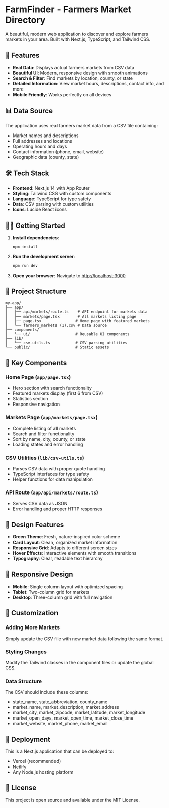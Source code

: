 # FarmFinder - Farmers Market Directory

A beautiful, modern web application to discover and explore farmers markets in your area. Built with Next.js, TypeScript, and Tailwind CSS.

## 🚀 Features

- **Real Data**: Displays actual farmers markets from CSV data
- **Beautiful UI**: Modern, responsive design with smooth animations
- **Search & Filter**: Find markets by location, county, or state
- **Detailed Information**: View market hours, descriptions, contact info, and more
- **Mobile Friendly**: Works perfectly on all devices

## 📊 Data Source

The application uses real farmers market data from a CSV file containing:
- Market names and descriptions
- Full addresses and locations
- Operating hours and days
- Contact information (phone, email, website)
- Geographic data (county, state)

## 🛠️ Tech Stack

- **Frontend**: Next.js 14 with App Router
- **Styling**: Tailwind CSS with custom components
- **Language**: TypeScript for type safety
- **Data**: CSV parsing with custom utilities
- **Icons**: Lucide React icons

## 🏃‍♂️ Getting Started

1. **Install dependencies**:
   ```bash
   npm install
   ```

2. **Run the development server**:
   ```bash
   npm run dev
   ```

3. **Open your browser**:
   Navigate to [http://localhost:3000](http://localhost:3000)

## 📁 Project Structure

```
my-app/
├── app/
│   ├── api/markets/route.ts    # API endpoint for markets data
│   ├── markets/page.tsx        # All markets listing page
│   ├── page.tsx               # Home page with featured markets
│   └── farmers_markets (1).csv # Data source
├── components/
│   └── ui/                    # Reusable UI components
├── lib/
│   └── csv-utils.ts           # CSV parsing utilities
└── public/                    # Static assets
```

## 🎯 Key Components

### Home Page (`app/page.tsx`)
- Hero section with search functionality
- Featured markets display (first 6 from CSV)
- Statistics section
- Responsive navigation

### Markets Page (`app/markets/page.tsx`)
- Complete listing of all markets
- Search and filter functionality
- Sort by name, city, county, or state
- Loading states and error handling

### CSV Utilities (`lib/csv-utils.ts`)
- Parses CSV data with proper quote handling
- TypeScript interfaces for type safety
- Helper functions for data manipulation

### API Route (`app/api/markets/route.ts`)
- Serves CSV data as JSON
- Error handling and proper HTTP responses

## 🎨 Design Features

- **Green Theme**: Fresh, nature-inspired color scheme
- **Card Layout**: Clean, organized market information
- **Responsive Grid**: Adapts to different screen sizes
- **Hover Effects**: Interactive elements with smooth transitions
- **Typography**: Clear, readable text hierarchy

## 📱 Responsive Design

- **Mobile**: Single column layout with optimized spacing
- **Tablet**: Two-column grid for markets
- **Desktop**: Three-column grid with full navigation

## 🔧 Customization

### Adding More Markets
Simply update the CSV file with new market data following the same format.

### Styling Changes
Modify the Tailwind classes in the component files or update the global CSS.

### Data Structure
The CSV should include these columns:
- state_name, state_abbreviation, county_name
- market_name, market_description, market_address
- market_city, market_zipcode, market_latitude, market_longitude
- market_open_days, market_open_time, market_close_time
- market_website, market_phone, market_email

## 🚀 Deployment

This is a Next.js application that can be deployed to:
- Vercel (recommended)
- Netlify
- Any Node.js hosting platform

## 📄 License

This project is open source and available under the MIT License.
